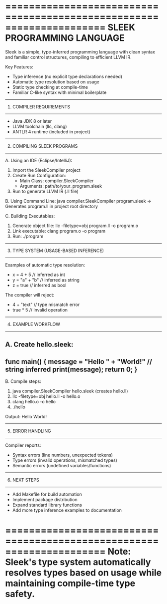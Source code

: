 =====================================================================
                      SLEEK PROGRAMMING LANGUAGE
=====================================================================

Sleek is a simple, type-inferred programming language with clean syntax
and familiar control structures, compiling to efficient LLVM IR.

Key Features:
- Type inference (no explicit type declarations needed)
- Automatic type resolution based on usage
- Static type checking at compile-time
- Familiar C-like syntax with minimal boilerplate

--------------------------------------------------------------
1. COMPILER REQUIREMENTS
--------------------------------------------------------------
- Java JDK 8 or later
- LLVM toolchain (llc, clang)
- ANTLR 4 runtime (included in project)

--------------------------------------------------------------
2. COMPILING SLEEK PROGRAMS
--------------------------------------------------------------

A. Using an IDE (Eclipse/IntelliJ):
   1. Import the SleekCompiler project
   2. Create Run Configuration:
      - Main Class: compiler.SleekCompiler
      - Arguments: path/to/your_program.sleek
   3. Run to generate LLVM IR (.ll file)

B. Using Command Line:
   java compiler.SleekCompiler program.sleek
   -> Generates program.ll in project root directory

C. Building Executables:
   1. Generate object file:
      llc -filetype=obj program.ll -o program.o
   2. Link executable:
      clang program.o -o program
   3. Run:
      ./program

--------------------------------------------------------------
3. TYPE SYSTEM (USAGE-BASED INFERENCE)
--------------------------------------------------------------
Examples of automatic type resolution:
- x = 4 + 5       // inferred as int
- y = "a" + "b"   // inferred as string
- z = true        // inferred as bool

The compiler will reject:
- 4 + "text"      // type mismatch error
- true * 5        // invalid operation

--------------------------------------------------------------
4. EXAMPLE WORKFLOW
--------------------------------------------------------------

A. Create hello.sleek:
----------------------------------
func main() {
    message = "Hello " + "World!"  // string inferred
    print(message);
    return 0;
}
----------------------------------

B. Compile steps:
1. java compiler.SleekCompiler hello.sleek  (creates hello.ll)
2. llc -filetype=obj hello.ll -o hello.o
3. clang hello.o -o hello
4. ./hello

Output: Hello World!

--------------------------------------------------------------
5. ERROR HANDLING
--------------------------------------------------------------
Compiler reports:
- Syntax errors (line numbers, unexpected tokens)
- Type errors (invalid operations, mismatched types)
- Semantic errors (undefined variables/functions)

--------------------------------------------------------------
6. NEXT STEPS
--------------------------------------------------------------
- Add Makefile for build automation
- Implement package distribution
- Expand standard library functions
- Add more type inference examples to documentation

=====================================================================
Note: Sleek's type system automatically resolves types based on usage
      while maintaining compile-time type safety.
=====================================================================
